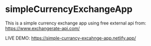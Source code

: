 # simpleCurrencyExchangeApp

This is a simple currency exchange app using free external api from: https://www.exchangerate-api.com/

LIVE DEMO: https://simple-currancy-excahnge-app.netlify.app/
